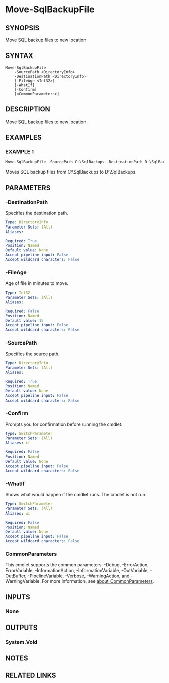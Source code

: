 ﻿---
external help file: SqlServerMaintenance-help.xml
Module Name: SqlServerMaintenance
online version:
schema: 2.0.0
---

# Move-SqlBackupFile

## SYNOPSIS
Move SQL backup files to new location.

## SYNTAX

```
Move-SqlBackupFile
	-SourcePath <DirectoryInfo>
	-DestinationPath <DirectoryInfo>
	[-FileAge <Int32>]
	[-WhatIf]
	[-Confirm]
	[<CommonParameters>]
```

## DESCRIPTION
Move SQL backup files to new location.

## EXAMPLES

### EXAMPLE 1
```powershell
Move-SqlBackupFile -SourcePath C:\SqlBackups -DestinationPath D:\SqlBackups
```

Moves SQL backup files from C:\SqlBackups to D:\SqlBackups.

## PARAMETERS

### -DestinationPath
Specifies the destination path.

```yaml
Type: DirectoryInfo
Parameter Sets: (All)
Aliases:

Required: True
Position: Named
Default value: None
Accept pipeline input: False
Accept wildcard characters: False
```

### -FileAge
Age of file in minutes to move.

```yaml
Type: Int32
Parameter Sets: (All)
Aliases:

Required: False
Position: Named
Default value: 15
Accept pipeline input: False
Accept wildcard characters: False
```

### -SourcePath
Specifies the source path.

```yaml
Type: DirectoryInfo
Parameter Sets: (All)
Aliases:

Required: True
Position: Named
Default value: None
Accept pipeline input: False
Accept wildcard characters: False
```

### -Confirm
Prompts you for confirmation before running the cmdlet.

```yaml
Type: SwitchParameter
Parameter Sets: (All)
Aliases: cf

Required: False
Position: Named
Default value: None
Accept pipeline input: False
Accept wildcard characters: False
```

### -WhatIf
Shows what would happen if the cmdlet runs.
The cmdlet is not run.

```yaml
Type: SwitchParameter
Parameter Sets: (All)
Aliases: wi

Required: False
Position: Named
Default value: None
Accept pipeline input: False
Accept wildcard characters: False
```

### CommonParameters
This cmdlet supports the common parameters: -Debug, -ErrorAction, -ErrorVariable, -InformationAction, -InformationVariable, -OutVariable, -OutBuffer, -PipelineVariable, -Verbose, -WarningAction, and -WarningVariable. For more information, see [about_CommonParameters](http://go.microsoft.com/fwlink/?LinkID=113216).

## INPUTS

### None

## OUTPUTS

### System.Void

## NOTES

## RELATED LINKS
